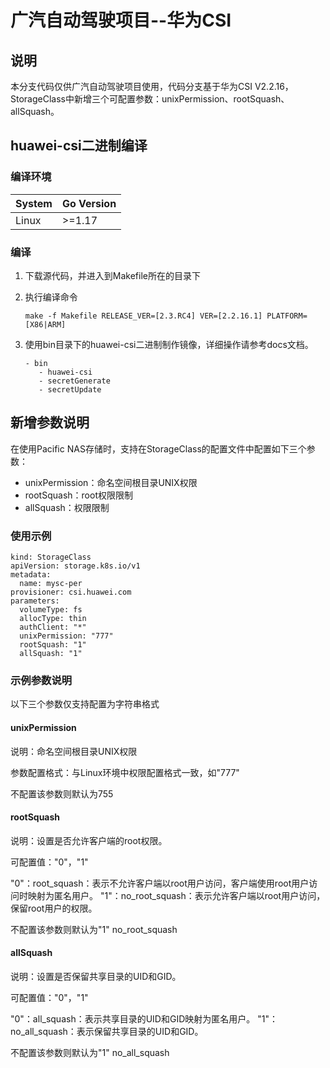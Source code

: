 

# 广汽自动驾驶项目--华为CSI
## 说明

本分支代码仅供广汽自动驾驶项目使用，代码分支基于华为CSI V2.2.16，StorageClass中新增三个可配置参数：unixPermission、rootSquash、allSquash。

## huawei-csi二进制编译
### 编译环境

| System | Go Version |
|---|---|
|Linux|    >=1.17|

### 编译

1. 下载源代码，并进入到Makefile所在的目录下
2. 执行编译命令
    ```
    make -f Makefile RELEASE_VER=[2.3.RC4] VER=[2.2.16.1] PLATFORM=[X86|ARM]
    ```

3. 使用bin目录下的huawei-csi二进制制作镜像，详细操作请参考docs文档。
    ```
    - bin
       - huawei-csi
       - secretGenerate
       - secretUpdate
    ```

## 新增参数说明

在使用Pacific NAS存储时，支持在StorageClass的配置文件中配置如下三个参数：

- unixPermission：命名空间根目录UNIX权限
- rootSquash：root权限限制
- allSquash：权限限制

### 使用示例

```
kind: StorageClass
apiVersion: storage.k8s.io/v1
metadata:
  name: mysc-per
provisioner: csi.huawei.com
parameters:
  volumeType: fs
  allocType: thin
  authClient: "*"
  unixPermission: "777"
  rootSquash: "1"
  allSquash: "1"
```

### 示例参数说明


以下三个参数仅支持配置为字符串格式


#### unixPermission

说明：命名空间根目录UNIX权限

参数配置格式：与Linux环境中权限配置格式一致，如"777"


不配置该参数则默认为755


#### rootSquash


说明：设置是否允许客户端的root权限。


可配置值："0"，"1"

"0"：root_squash：表示不允许客户端以root用户访问，客户端使用root用户访问时映射为匿名用户。
"1"：no_root_squash：表示允许客户端以root用户访问，保留root用户的权限。


不配置该参数则默认为"1" no_root_squash


#### allSquash


说明：设置是否保留共享目录的UID和GID。


可配置值："0"，"1"

"0"：all_squash：表示共享目录的UID和GID映射为匿名用户。
"1"：no_all_squash：表示保留共享目录的UID和GID。

不配置该参数则默认为"1" no_all_squash

